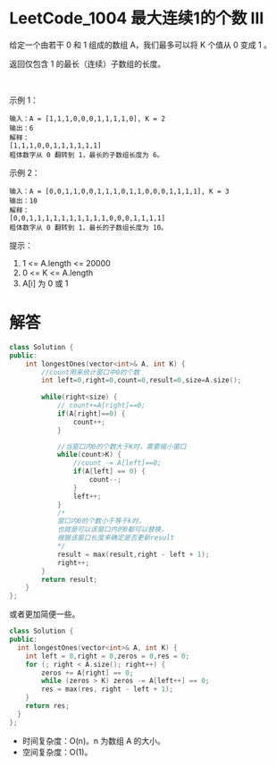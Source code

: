 # LeetCode_1004 最大连续1的个数 III

给定一个由若干 0 和 1 组成的数组 A，我们最多可以将 K 个值从 0 变成 1 。

返回仅包含 1 的最长（连续）子数组的长度。

 

示例 1：

```
输入：A = [1,1,1,0,0,0,1,1,1,1,0], K = 2
输出：6
解释： 
[1,1,1,0,0,1,1,1,1,1,1]
粗体数字从 0 翻转到 1，最长的子数组长度为 6。
```

示例 2：

```
输入：A = [0,0,1,1,0,0,1,1,1,0,1,1,0,0,0,1,1,1,1], K = 3
输出：10
解释：
[0,0,1,1,1,1,1,1,1,1,1,1,0,0,0,1,1,1,1]
粗体数字从 0 翻转到 1，最长的子数组长度为 10。
```



提示：

1. 1 <= A.length <= 20000
2. 0 <= K <= A.length
3. A[i] 为 0 或 1 


# 解答




```C++
class Solution {
public:
    int longestOnes(vector<int>& A, int K) {
        //count用来统计窗口中0的个数
        int left=0,right=0,count=0,result=0,size=A.size();
        
        while(right<size) {
            // count+=A[right]==0;
            if(A[right]==0) {
                count++;
            }

            //当窗口内0的个数大于K时，需要缩小窗口
            while(count>K) {
                //count -= A[left]==0;
                if(A[left] == 0) {
                    count--;
                }
                left++;
            }
            /*
            窗口内0的个数小于等于k时，
            也就是可以该窗口内的0都可以替换，
            根据该窗口长度来确定是否更新result
            */
            result = max(result,right - left + 1);
            right++;
        }
        return result;
    }
};
```

或者更加简便一些。
```C++
class Solution {
public:
  int longestOnes(vector<int>& A, int K) {
    int left = 0,right = 0,zeros = 0,res = 0;
    for (; right < A.size(); right++) {
        zeros += A[right] == 0;
        while (zeros > K) zeros -= A[left++] == 0;
        res = max(res, right - left + 1);
    }
    return res;
  }
};
```


* 时间复杂度：O(n)。n 为数组 A 的大小。
* 空间复杂度：O(1)。